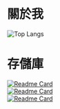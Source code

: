 # 關於我
<!--
**Siyu1017/siyu1017** is a ✨ _special_ ✨ repository because its `README.md` (this file) appears on your GitHub profile.

Here are some ideas to get you started:

- 🔭 I’m currently working on ...
- 🌱 I’m currently learning ...
- 👯 I’m looking to collaborate on ...
- 🤔 I’m looking for help with ...
- 💬 Ask me about ...
- 📫 How to reach me: ...
- 😄 Pronouns: ...
- ⚡ Fun fact: ...
![GitHub stats](https://github-readme-stats.vercel.app/api?username=Siyu1017) 

-->

![Top Langs](https://github-readme-stats.vercel.app/api/top-langs/?username=Siyu1017&layout=compact)

# 存儲庫
 
[![Readme Card](https://github-readme-stats.vercel.app/api/pin/?username=Siyu1017&repo=Time.js)](https://github.com/Siyu1017/Time.js) <br>
[![Readme Card](https://github-readme-stats.vercel.app/api/pin/?username=Siyu1017&repo=Regex.js)](https://github.com/Siyu1017/Regex.js) <br>
[![Readme Card](https://github-readme-stats.vercel.app/api/pin/?username=Siyu1017&repo=StyleViewer.js)](https://github.com/Siyu1017/StyleViewer.js)
